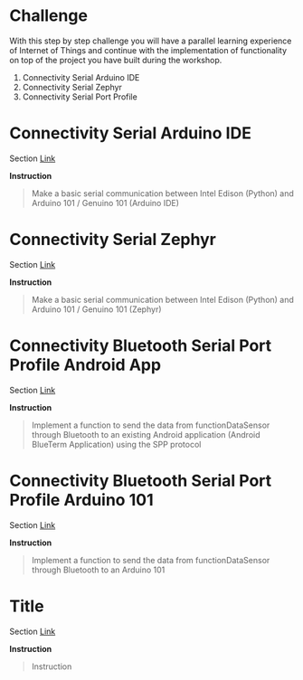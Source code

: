 # Challenge

With this step by step challenge you will have a parallel learning experience of Internet of Things and continue with the implementation of functionality on top of the project you have built during the workshop.

1. Connectivity Serial Arduino IDE
2. Connectivity Serial Zephyr
3. Connectivity Serial Port Profile
# Connectivity Serial Arduino IDE

Section [Link](url)

__Instruction__ 

> Make a basic serial communication between Intel Edison (Python) and Arduino 101 / Genuino 101 (Arduino IDE)

# Connectivity Serial Zephyr

Section [Link](url)

__Instruction__ 

> Make a basic serial communication between Intel Edison (Python) and Arduino 101 / Genuino 101 (Zephyr)

# Connectivity Bluetooth Serial Port Profile Android App

Section [Link](url)

__Instruction__

> Implement a function to send the data from functionDataSensor through Bluetooth to an existing Android application (Android BlueTerm Application) using the SPP protocol

# Connectivity Bluetooth Serial Port Profile Arduino 101

Section [Link](url)

__Instruction__

> Implement a function to send the data from functionDataSensor through Bluetooth to an Arduino 101

# Title

Section [Link](url)

__Instruction__ 
> Instruction

